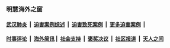
### 明慧海外之窗

####  [武汉肺炎](indexes/365.md?t=04080301) &nbsp;|&nbsp;  [迫害案例综述](indexes/328.md?t=04080301) &nbsp;|&nbsp; [迫害致死案例](indexes/277.md?t=04080301)  &nbsp;|&nbsp; [更多迫害案例](indexes/81.md?t=04080301)  &nbsp;|&nbsp; 
####  [时事评论](indexes/19.md?t=04080301) &nbsp;|&nbsp; [海外简讯](indexes/245.md?t=04080301)&nbsp;|&nbsp;  [社会支持](indexes/140.md?t=04080301) &nbsp;|&nbsp; [褒奖决议](indexes/282.md?t=04080301) &nbsp;|&nbsp; [社区报道](indexes/91.md?t=04080301)  &nbsp;|&nbsp; [天人之间](indexes/78.md?t=04080301) 

